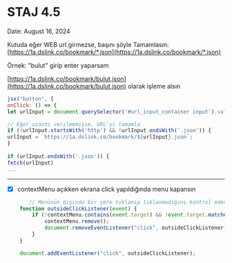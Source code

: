 # STAJ 4.5

Date: August 16, 2024

Kutuda eğer WEB url girmezse,
başını şöyle Tamamlasın:
[https://1a.dslink.co/bookmark/*.json](https://1a.dslink.co/bookmark/*.json)

Örnek:
"bulut" girip enter yaparsam

[https://1a.dslink.co/bookmark/bulut.json](https://1a.dslink.co/bookmark/bulut.json)
olarak işleme alsın

```jsx
jsx("button", {
onClick: () => {
let urlInput = document.querySelector('#url_input_container input').value.trim();

// Eğer uzantı verilmemişse, URL'yi tamamla
if (!urlInput.startsWith('http') && !urlInput.endsWith('.json')) {
urlInput = `https://1a.dslink.co/bookmark/${urlInput}.json`;
}
                                
if (urlInput.endsWith('.json')) {
fetch(urlInput)
...
```

---

- [x]  contextMenu açıkken ekrana click yapıldığında menu kapansın

```jsx
       // Menünün dışında bir yere tıklanıp tıklanmadığını kontrol eden işlev
    function outsideClickListener(event) {
        if (!contextMenu.contains(event.target) && !event.target.matches('span') && !event.target.matches('button')) {
            contextMenu.remove();
            document.removeEventListener("click", outsideClickListener);
        }
    }

    document.addEventListener("click", outsideClickListener);
```